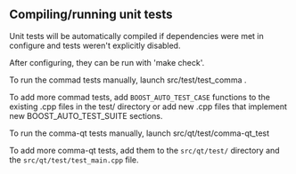 Compiling/running unit tests
------------------------------------

Unit tests will be automatically compiled if dependencies were met in configure
and tests weren't explicitly disabled.

After configuring, they can be run with 'make check'.

To run the commad tests manually, launch src/test/test_comma .

To add more commad tests, add `BOOST_AUTO_TEST_CASE` functions to the existing
.cpp files in the test/ directory or add new .cpp files that
implement new BOOST_AUTO_TEST_SUITE sections.

To run the comma-qt tests manually, launch src/qt/test/comma-qt_test

To add more comma-qt tests, add them to the `src/qt/test/` directory and
the `src/qt/test/test_main.cpp` file.
